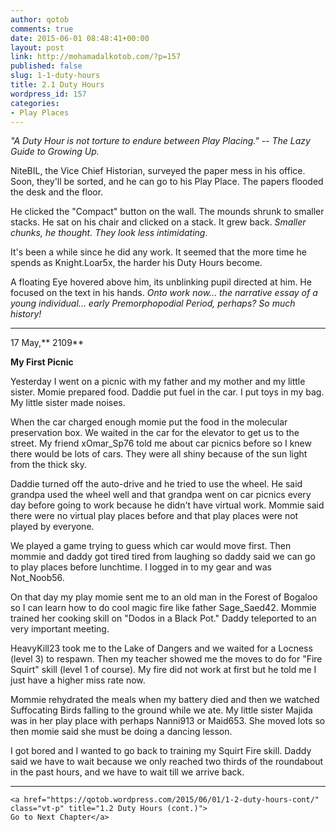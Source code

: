 ```yaml
---
author: qotob
comments: true
date: 2015-06-01 08:48:41+00:00
layout: post
link: http://mohamadalkotob.com/?p=157
published: false
slug: 1-1-duty-hours
title: 2.1 Duty Hours
wordpress_id: 157
categories:
- Play Places
---
```


_"A Duty Hour is not torture to endure between Play Placing." -- The Lazy Guide to Growing Up._

NiteBIL, the Vice Chief Historian, surveyed the paper mess in his office. Soon, they'll be sorted, and he can go to his Play Place. The papers flooded the desk and the floor.

He clicked the "Compact" button on the wall. The mounds shrunk to smaller stacks. He sat on his chair and clicked on a stack. It grew back. _Smaller chunks, _he thought._ They look less intimidating_.

It's been a while since he did any work. It seemed that the more time he spends as Knight.Loar5x, the harder his Duty Hours become.

A floating Eye hovered above him, its unblinking pupil directed at him. He focused on the text in his hands. _Onto work now... the narrative essay of a young individual... early Premorphopodial Period, perhaps? So much history!_



* * *




17 May,** 2109**




**My First Picnic**


Yesterday I went on a picnic with my father and my mother and my little sister. Momie prepared food. Daddie put fuel in the car. I put toys in my bag. My little sister made noises.

When the car charged enough momie put the food in the molecular preservation box. We waited in the car for the elevator to get us to the street. My friend xOmar_Sp76 told me about car picnics before so I knew there would be lots of cars. They were all shiny because of the sun light from the thick sky.

Daddie turned off the auto-drive and he tried to use the wheel. He said grandpa used the wheel well and that grandpa went on car picnics every day before going to work because he didn't have virtual work. Mommie said there were no virtual play places before and that play places were not played by everyone.

We played a game trying to guess which car would move first. Then mommie and daddy got tired tired from laughing so daddy said we can go to play places before lunchtime. I logged in to my gear and was Not_Noob56.

On that day my play momie sent me to an old man in the Forest of Bogaloo so I can learn how to do cool magic fire like father Sage_Saed42. Mommie trained her cooking skill on "Dodos in a Black Pot." Daddy teleported to an very important meeting.

HeavyKill23 took me to the Lake of Dangers and we waited for a Locness (level 3) to respawn. Then my teacher showed me the moves to do for "Fire Squirt" skill (level 1 of course). My fire did not work at first but he told me I just have a higher miss rate now.

Mommie rehydrated the meals when my battery died and then we watched Suffocating Birds falling to the ground while we ate. My little sister Majida was in her play place with perhaps Nanni913 or Maid653. She moved lots so then momie said she must be doing a dancing lesson.

I got bored and I wanted to go back to training my Squirt Fire skill. Daddy said we have to wait because we only reached two thirds of the roundabout in the past hours, and we have to wait till we arrive back.



* * *




    
    <a href="https://qotob.wordpress.com/2015/06/01/1-2-duty-hours-cont/" class="vt-p" title="1.2 Duty Hours (cont.)">
    Go to Next Chapter</a>
